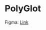 # PolyGlot

Figma: [Link](https://www.figma.com/design/5zQQiaSDdUu8AqVGlg9PZ3/OpenAi-API---PollyGlot?node-id=0-1&p=f&t=BJZ1SRK4Vl1Zv7zH-0)

